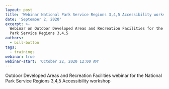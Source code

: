 ```yaml
---
layout: post
title: 'Webinar National Park Service Regions 3,4,5 Accessibility workshop'
date: 'September 2, 2020'
excerpt: >-
  Webinar on Outdoor Developed Areas and Recreation Facilities for the National
  Park Service Regions 3,4,5 
authors:
  - bill-botton
tags:
  - trainings
webinar: true
webinar-start: 'October 22, 2020 12:00 AM'
---
```

Outdoor Developed Areas and Recreation Facilities webinar for the National Park Service Regions 3,4,5 Accessibility workshop
